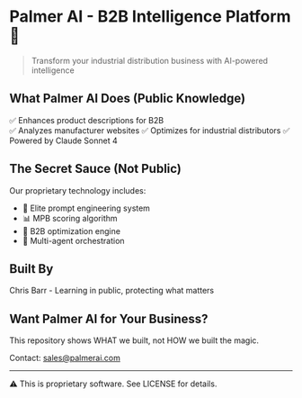 # Palmer AI - B2B Intelligence Platform 🚀

> Transform your industrial distribution business with AI-powered intelligence

## What Palmer AI Does (Public Knowledge)

✅ Enhances product descriptions for B2B  
✅ Analyzes manufacturer websites
✅ Optimizes for industrial distributors
✅ Powered by Claude Sonnet 4

## The Secret Sauce (Not Public)

Our proprietary technology includes:
- 🧠 Elite prompt engineering system
- 📊 MPB scoring algorithm  
- 🎯 B2B optimization engine
- 🤖 Multi-agent orchestration

## Built By

Chris Barr - Learning in public, protecting what matters

## Want Palmer AI for Your Business?

This repository shows WHAT we built, not HOW we built the magic.

Contact: sales@palmerai.com

---
⚠️ This is proprietary software. See LICENSE for details.
